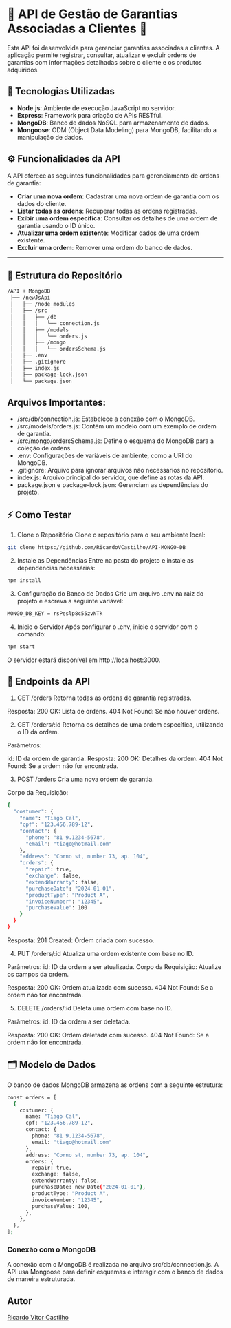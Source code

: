 # 🌟 **API de Gestão de Garantias Associadas a Clientes** 🌟

Esta API foi desenvolvida para gerenciar garantias associadas a clientes. A aplicação permite registrar, consultar, atualizar e excluir ordens de garantias com informações detalhadas sobre o cliente e os produtos adquiridos.

## 🚀 **Tecnologias Utilizadas**

- **Node.js**: Ambiente de execução JavaScript no servidor.
- **Express**: Framework para criação de APIs RESTful.
- **MongoDB**: Banco de dados NoSQL para armazenamento de dados.
- **Mongoose**: ODM (Object Data Modeling) para MongoDB, facilitando a manipulação de dados.

## ⚙️ **Funcionalidades da API**

A API oferece as seguintes funcionalidades para gerenciamento de ordens de garantia:

- **Criar uma nova ordem**: Cadastrar uma nova ordem de garantia com os dados do cliente.
- **Listar todas as ordens**: Recuperar todas as ordens registradas.
- **Exibir uma ordem específica**: Consultar os detalhes de uma ordem de garantia usando o ID único.
- **Atualizar uma ordem existente**: Modificar dados de uma ordem existente.
- **Excluir uma ordem**: Remover uma ordem do banco de dados.

---

## 📂 **Estrutura do Repositório**

```bash
/API + MongoDB
 ├── /newJsApi
 │   ├── /node_modules
 │   ├── /src
 │   │   ├── /db
 │   │   │   └── connection.js
 │   │   ├── /models
 │   │   │   └── orders.js
 │   │   ├── /mongo
 │   │   │   └── ordersSchema.js
 │   ├── .env
 │   ├── .gitignore
 │   ├── index.js
 │   ├── package-lock.json
 │   └── package.json
```

## **Arquivos Importantes:**
- /src/db/connection.js: Estabelece a conexão com o MongoDB.
- /src/models/orders.js: Contém um modelo com um exemplo de ordem de garantia.
- /src/mongo/ordersSchema.js: Define o esquema do MongoDB para a coleção de ordens.
- .env: Configurações de variáveis de ambiente, como a URI do MongoDB.
- .gitignore: Arquivo para ignorar arquivos não necessários no repositório.
- index.js: Arquivo principal do servidor, que define as rotas da API.
- package.json e package-lock.json: Gerenciam as dependências do projeto.

## **⚡ Como Testar**

1. Clone o Repositório
Clone o repositório para o seu ambiente local:

```bash
git clone https://github.com/RicardoVCastilho/API-MONGO-DB
```

2. Instale as Dependências
Entre na pasta do projeto e instale as dependências necessárias:
```bash
npm install
```

3. Configuração do Banco de Dados
Crie um arquivo .env na raiz do projeto e escreva a seguinte variável:
```bash
MONGO_DB_KEY = rsPeslp8c55zvNTk
```

4. Inicie o Servidor
Após configurar o .env, inicie o servidor com o comando:
```bash
npm start
```

O servidor estará disponível em http://localhost:3000.

## **🔧 Endpoints da API**

1. GET /orders
Retorna todas as ordens de garantia registradas.

Resposta:
200 OK: Lista de ordens.
404 Not Found: Se não houver ordens.

2. GET /orders/:id
Retorna os detalhes de uma ordem específica, utilizando o ID da ordem.

Parâmetros:

id: ID da ordem de garantia.
Resposta:
200 OK: Detalhes da ordem.
404 Not Found: Se a ordem não for encontrada.

3. POST /orders
Cria uma nova ordem de garantia.

Corpo da Requisição:

```bash
{
  "costumer": {
    "name": "Tiago Cal",
    "cpf": "123.456.789-12",
    "contact": {
      "phone": "81 9.1234-5678", 
      "email": "tiago@hotmail.com"
    },
    "address": "Corno st, number 73, ap. 104",
    "orders": {
      "repair": true,
      "exchange": false,
      "extendWarranty": false,
      "purchaseDate": "2024-01-01",
      "productType": "Product A",
      "invoiceNumber": "12345",
      "purchaseValue": 100
    }
  }
}
```

Resposta:
201 Created: Ordem criada com sucesso.

4. PUT /orders/:id
Atualiza uma ordem existente com base no ID.

Parâmetros:
id: ID da ordem a ser atualizada.
Corpo da Requisição: Atualize os campos da ordem.

Resposta:
200 OK: Ordem atualizada com sucesso.
404 Not Found: Se a ordem não for encontrada.

5. DELETE /orders/:id
Deleta uma ordem com base no ID.

Parâmetros:
id: ID da ordem a ser deletada.

Resposta:
200 OK: Ordem deletada com sucesso.
404 Not Found: Se a ordem não for encontrada.

## **🗂️ Modelo de Dados**
O banco de dados MongoDB armazena as ordens com a seguinte estrutura:

```bash
const orders = [
  {
    costumer: {
      name: "Tiago Cal",
      cpf: "123.456.789-12",
      contact: {
        phone: "81 9.1234-5678", 
        email: "tiago@hotmail.com"
      },
      address: "Corno st, number 73, ap. 104",
      orders: {
        repair: true,
        exchange: false,
        extendWarranty: false,
        purchaseDate: new Date("2024-01-01"),
        productType: "Product A",
        invoiceNumber: "12345",
        purchaseValue: 100,
      },
    },
  },
];
```

### Conexão com o MongoDB
A conexão com o MongoDB é realizada no arquivo src/db/connection.js. A API usa Mongoose para definir esquemas e interagir com o banco de dados de maneira estruturada.

## **Autor**
[Ricardo Vitor Castilho](https://github.com/RicardoVCastilho)
